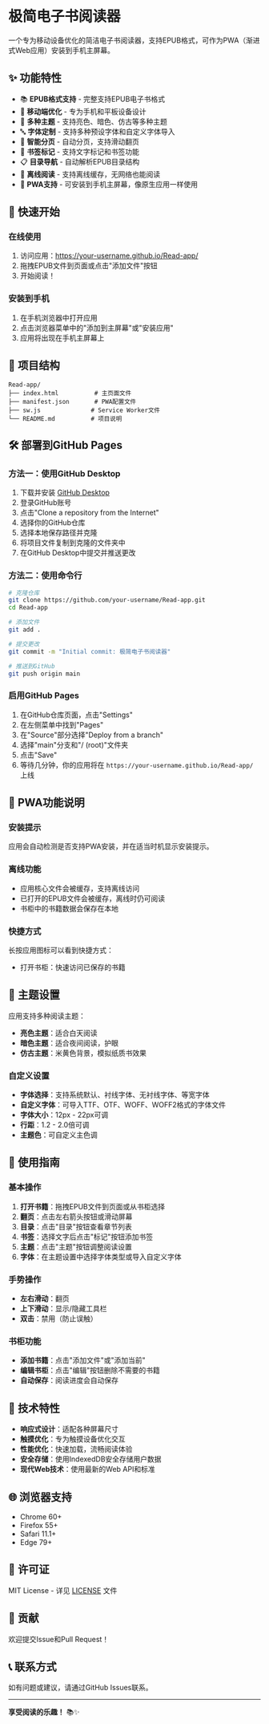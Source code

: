 # 极简电子书阅读器

一个专为移动设备优化的简洁电子书阅读器，支持EPUB格式，可作为PWA（渐进式Web应用）安装到手机主屏幕。

## ✨ 功能特性

- 📚 **EPUB格式支持** - 完整支持EPUB电子书格式
- 📱 **移动端优化** - 专为手机和平板设备设计
- 🎨 **多种主题** - 支持亮色、暗色、仿古等多种主题
- 🔤 **字体定制** - 支持多种预设字体和自定义字体导入
- 📖 **智能分页** - 自动分页，支持滑动翻页
- 🔖 **书签标记** - 支持文字标记和书签功能
- 📋 **目录导航** - 自动解析EPUB目录结构
- 💾 **离线阅读** - 支持离线缓存，无网络也能阅读
- 🎯 **PWA支持** - 可安装到手机主屏幕，像原生应用一样使用

## 🚀 快速开始

### 在线使用

1. 访问应用：https://your-username.github.io/Read-app/
2. 拖拽EPUB文件到页面或点击"添加文件"按钮
3. 开始阅读！

### 安装到手机

1. 在手机浏览器中打开应用
2. 点击浏览器菜单中的"添加到主屏幕"或"安装应用"
3. 应用将出现在手机主屏幕上

## 📁 项目结构

```
Read-app/
├── index.html          # 主页面文件
├── manifest.json       # PWA配置文件
├── sw.js              # Service Worker文件
└── README.md          # 项目说明
```

## 🛠️ 部署到GitHub Pages

### 方法一：使用GitHub Desktop

1. 下载并安装 [GitHub Desktop](https://desktop.github.com/)
2. 登录GitHub账号
3. 点击"Clone a repository from the Internet"
4. 选择你的GitHub仓库
5. 选择本地保存路径并克隆
6. 将项目文件复制到克隆的文件夹中
7. 在GitHub Desktop中提交并推送更改

### 方法二：使用命令行

```bash
# 克隆仓库
git clone https://github.com/your-username/Read-app.git
cd Read-app

# 添加文件
git add .

# 提交更改
git commit -m "Initial commit: 极简电子书阅读器"

# 推送到GitHub
git push origin main
```

### 启用GitHub Pages

1. 在GitHub仓库页面，点击"Settings"
2. 在左侧菜单中找到"Pages"
3. 在"Source"部分选择"Deploy from a branch"
4. 选择"main"分支和"/ (root)"文件夹
5. 点击"Save"
6. 等待几分钟，你的应用将在 `https://your-username.github.io/Read-app/` 上线

## 📱 PWA功能说明

### 安装提示

应用会自动检测是否支持PWA安装，并在适当时机显示安装提示。

### 离线功能

- 应用核心文件会被缓存，支持离线访问
- 已打开的EPUB文件会被缓存，离线时仍可阅读
- 书柜中的书籍数据会保存在本地

### 快捷方式

长按应用图标可以看到快捷方式：
- 打开书柜：快速访问已保存的书籍

## 🎨 主题设置

应用支持多种阅读主题：

- **亮色主题**：适合白天阅读
- **暗色主题**：适合夜间阅读，护眼
- **仿古主题**：米黄色背景，模拟纸质书效果

### 自定义设置

- **字体选择**：支持系统默认、衬线字体、无衬线字体、等宽字体
- **自定义字体**：可导入TTF、OTF、WOFF、WOFF2格式的字体文件
- **字体大小**：12px - 22px可调
- **行距**：1.2 - 2.0倍可调
- **主题色**：可自定义主色调

## 📖 使用指南

### 基本操作

1. **打开书籍**：拖拽EPUB文件到页面或从书柜选择
2. **翻页**：点击左右箭头按钮或滑动屏幕
3. **目录**：点击"目录"按钮查看章节列表
4. **书签**：选择文字后点击"标记"按钮添加书签
5. **主题**：点击"主题"按钮调整阅读设置
6. **字体**：在主题设置中选择字体类型或导入自定义字体

### 手势操作

- **左右滑动**：翻页
- **上下滑动**：显示/隐藏工具栏
- **双击**：禁用（防止误触）

### 书柜功能

- **添加书籍**：点击"添加文件"或"添加当前"
- **编辑书柜**：点击"编辑"按钮删除不需要的书籍
- **自动保存**：阅读进度会自动保存

## 🔧 技术特性

- **响应式设计**：适配各种屏幕尺寸
- **触摸优化**：专为触摸设备优化交互
- **性能优化**：快速加载，流畅阅读体验
- **安全存储**：使用IndexedDB安全存储用户数据
- **现代Web技术**：使用最新的Web API和标准

## 🌐 浏览器支持

- Chrome 60+
- Firefox 55+
- Safari 11.1+
- Edge 79+

## 📄 许可证

MIT License - 详见 [LICENSE](LICENSE) 文件

## 🤝 贡献

欢迎提交Issue和Pull Request！

## 📞 联系方式

如有问题或建议，请通过GitHub Issues联系。

---

**享受阅读的乐趣！** 📚✨
